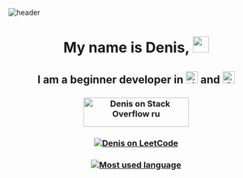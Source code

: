 ![header](https://capsule-render.vercel.app/api?type=waving&color=gradient&height=256&section=header&text=Hello%20World,&fontSize=75&animation=fadeIn&fontAlignY=38&desc=and%20to%20everyone%20who%20visited%20my%20profile!&descAlignY=51&descAlign=62)

<h1 align="center">My name is Denis,  
<img src="https://github.com/blackcater/blackcater/raw/main/images/Hi.gif" height="32"/></h1>
<h2 align="center">I am a beginner developer in
<img src="https://github.com/deniskasosiska/deniskasosiska/assets/44068354/b44d969a-d630-45f2-9ea7-c47cbb88ee2d" alt="Java" height="24"/>
and <img src="https://github.com/deniskasosiska/deniskasosiska/assets/44068354/81ce38dd-4fa5-4fdb-be20-0ba0fbdebe61" alt="C#" height="24"/></h2>

<h3 align="center"><a href="https://ru.stackoverflow.com/users/592447/deniska-sosiska/"><img src="https://ru.stackoverflow.com/users/flair/592447.png?theme=dark" width="208" height="58" alt="Denis on Stack Overflow ru"/></a></h3>

<h3 align="center"><a href="https://leetcode.com/u/DeniskaSosiSka/"><img src="https://leetcode-stats-six.vercel.app/?username=DeniskaSosiSka&theme=dark" alt="Denis on LeetCode"/></a></h3>

<h3 align="center"><a href="#"><img src="https://github-readme-stats.vercel.app/api/top-langs/?username=deniskasosiska&layout=compact" alt="Most used language"/></a></h3>

